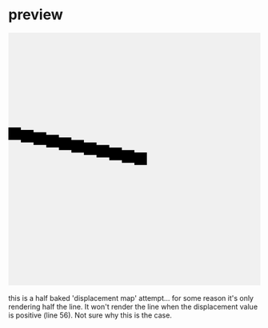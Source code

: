 # preview
![01](outputs/01.png)


this is a half baked 'displacement map' attempt... for some reason it's only rendering half the line. It won't render the line when the displacement value is positive (line 56). Not sure why this is the case. 
